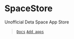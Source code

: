# SpaceStore
Unofficial Deta Space App Store


> [`Docs`](https://store.deta.dev/docs)
> [`Add apps`](https://store.deta.dev/docs#/default/add_app_add_post)
